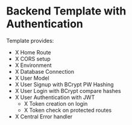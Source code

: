# Backend Template with Authentication

Template provides:

- X Home Route
- X CORS setup
- X Environment
- X Database Connection
- X User Model
- X User Signup with BCrypt PW Hashing 
- X User Login with BCrypt compare hashes
- X User Authentication with JWT
  - X Token creation on login
  - X Token check on protected routes
- X Central Error handler
